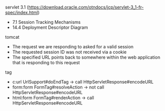 
servlet 3.1 (https://download.oracle.com/otndocs/jcp/servlet-3_1-fr-spec/index.html)
* 7.1 Session Tracking Mechanisms
* 14.4 Deployment Descriptor Diagram


tomcat
* The request we are responding to asked for a valid session
* The requested session ID was not received via a cookie
* The specified URL points back to somewhere within the web application that is responding to this request

tag
* c:url  UrlSupport#doEndTag -> call HttpServletResponse#encodeURL
* form:form  FormTag#resolveAction -> not call HttpServletResponse#encodeURL
* html:form  FormTag#renderAction -> call HttpServletResponse#encodeURL


